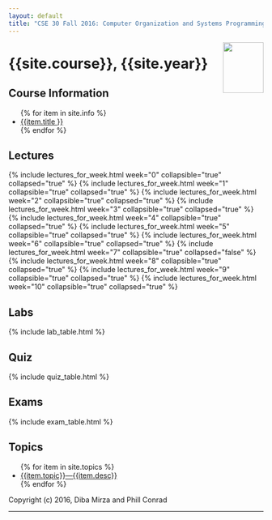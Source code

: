 ```yaml
---
layout: default
title: "CSE 30 Fall 2016: Computer Organization and Systems Programming"
---
```



<img style="float: right;width:80px;height:100px;" src="images/Pi.jpg">

# {{site.course}}, {{site.year}} 


<div id="info" data-role="collapsible" data-collapsed="false">
<h2>Course Information</h2>
<ul>
{% for item in site.info %}
<li><a href="{{item.url}}"  data-ajax="false">{{item.title }}</a></li>
{% endfor %}
</ul>
</div>



<div data-role="collapsible" data-collapsed="false" markdown="0">
<h2 id="labs">Lectures</h2>
  {% include lectures_for_week.html week="0"
    collapsible="true" collapsed="true" %}
  {% include lectures_for_week.html week="1"
    collapsible="true" collapsed="true" %}
  {% include lectures_for_week.html week="2"
    collapsible="true" collapsed="true" %}
  {% include lectures_for_week.html week="3"
    collapsible="true" collapsed="true" %}
  {% include lectures_for_week.html week="4"
    collapsible="true" collapsed="true" %}
  {% include lectures_for_week.html week="5" 
    collapsible="true" collapsed="true" %}
  {% include lectures_for_week.html week="6" 
    collapsible="true" collapsed="true" %}
  {% include lectures_for_week.html week="7" 
    collapsible="true" collapsed="false" %}
  {% include lectures_for_week.html week="8" 
    collapsible="true" collapsed="true" %}
  {% include lectures_for_week.html week="9" 
    collapsible="true" collapsed="true" %}
  {% include lectures_for_week.html week="10" 
    collapsible="true" collapsed="true" %}
</div>



<div data-role="collapsible" data-collapsed="false" >
<h2 id="labs">Labs</h2>
{% include lab_table.html %}
</div>

<div data-role="collapsible" data-collapsed="false" >
<h2 id="labs">Quiz</h2>
{% include quiz_table.html %}

</div>

<div data-role="collapsible" data-collapsed="false" >
<h2 id="labs">Exams</h2>
{% include exam_table.html %}

</div>

<div data-role="collapsible" data-collapsed="false" >
<h2 id="labs">Topics</h2>
 <ul>
 {% for item in site.topics %}
   <li><a href="{{item.url}}">{{item.topic}}&mdash;{{item.desc}}</a></li>
 {% endfor %}
 </ul>
</div>

Copyright (c) 2016, Diba Mirza and Phill Conrad 




----


